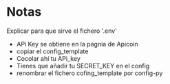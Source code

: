 # Notas 
Explicar para que sirve el fichero '.env'

- APi Key se obtiene en la pagnia de Apicoin 
- copiar el config_template
- Cocolar ahí tu APi_key 
- Tienes que añadir tu SECRET_KEY en el config
- renombrar el fichero cofing_template por config-py